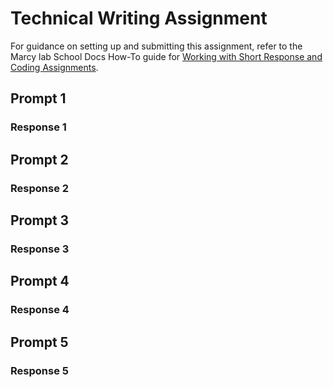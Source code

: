 # Technical Writing Assignment

For guidance on setting up and submitting this assignment, refer to the Marcy lab School Docs How-To guide for [Working with Short Response and Coding Assignments](https://marcylabschool.gitbook.io/marcy-lab-school-docs/fullstack-curriculum/how-tos/working-with-assignments#how-to-work-on-assignments).

## Prompt 1

### Response 1

## Prompt 2

### Response 2

## Prompt 3

### Response 3

## Prompt 4

### Response 4

## Prompt 5

### Response 5

